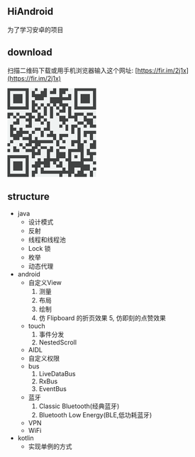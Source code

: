 ## HiAndroid

为了学习安卓的项目

## download

扫描二维码下载或用手机浏览器输入这个网址:  [https://fir.im/2j1x](https://fir.im/2j1x)

![下载App二维码](https://github.com/keepLove/HiAndroid/blob/master/download.png)

## structure

*  java
    - 设计模式
    - 反射
    - 线程和线程池
    - Lock 锁
    - 枚举
    - 动态代理
*  android
    - 自定义View
        1. 测量
        2. 布局
        3. 绘制
        4. 仿 Flipboard 的折页效果
        5, 仿即刻的点赞效果
    - touch
        1. 事件分发
        2. NestedScroll
    - AIDL
    - 自定义权限
    - bus
        1. LiveDataBus
        2. RxBus
        3. EventBus
    - 蓝牙
        1. Classic Bluetooth(经典蓝牙)
        2. Bluetooth Low Energy(BLE,低功耗蓝牙)
    - VPN
    - WiFi
*  kotlin
    - 实现单例的方式
